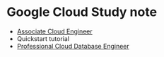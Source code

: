 # Google Cloud Study note

- [Associate Cloud Engineer](./ACE/README.md)
- Quickstart tutorial
- [Professional Cloud Database Engineer](./PCB/README.md)
